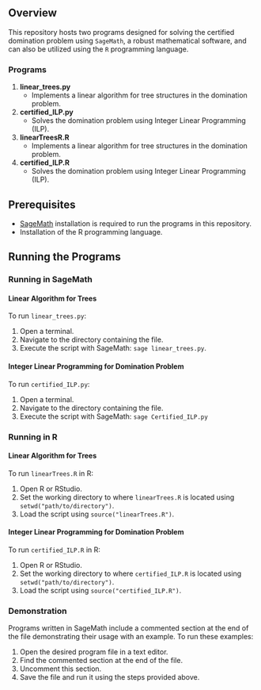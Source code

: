 ## Overview

This repository hosts two programs designed for solving the certified domination problem using `SageMath`, a robust mathematical software, and can also be utilized using the `R` programming language.

### Programs
1. **linear_trees.py**
   - Implements a linear algorithm for tree structures in the domination problem.
2. **certified_ILP.py**
   - Solves the domination problem using Integer Linear Programming (ILP).
3. **linearTreesR.R**
   - Implements a linear algorithm for tree structures in the domination problem.
4. **certified_ILP.R**
   - Solves the domination problem using Integer Linear Programming (ILP).
     

## Prerequisites
- [SageMath](https://www.sagemath.org/) installation is required to run the programs in this repository.
- Installation of the R programming language.

## Running the Programs

### Running in SageMath
#### Linear Algorithm for Trees
To run `linear_trees.py`:
1. Open a terminal.
2. Navigate to the directory containing the file.
3. Execute the script with SageMath: `sage linear_trees.py`.
   
####   Integer Linear Programming for Domination Problem
To run `certified_ILP.py`:

1. Open a terminal.
2. Navigate to the directory containing the file.
3. Execute the script with SageMath: `sage Certified_ILP.py`

### Running in R
#### Linear Algorithm for Trees
To run `linearTrees.R` in R:
1. Open R or RStudio.
2. Set the working directory to where `linearTrees.R` is located using `setwd("path/to/directory")`.
3. Load the script using `source("linearTrees.R")`.

#### Integer Linear Programming for Domination Problem
To run `certified_ILP.R` in R:
1. Open R or RStudio.
2. Set the working directory to where `certified_ILP.R` is located using `setwd("path/to/directory")`.
3. Load the script using `source("certified_ILP.R")`.

    
### Demonstration
Programs written in SageMath include a commented section at the end of the file demonstrating their usage with an example. To run these examples:

1. Open the desired program file in a text editor.
2. Find the commented section at the end of the file.
3. Uncomment this section.
4. Save the file and run it using the steps provided above.
